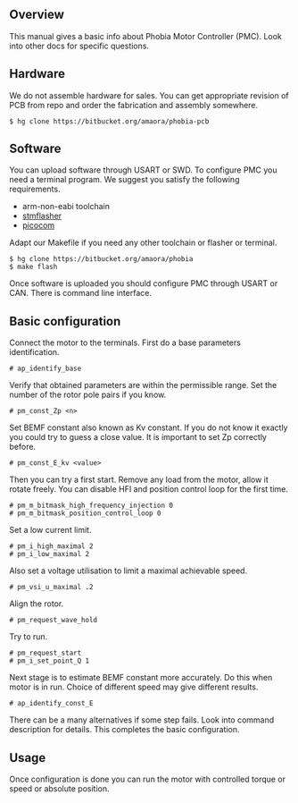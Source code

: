 ## Overview

This manual gives a basic info about Phobia Motor Controller (PMC). Look into
other docs for specific questions.

## Hardware

We do not assemble hardware for sales. You can get appropriate revision of PCB
from repo and order the fabrication and assembly somewhere.

	$ hg clone https://bitbucket.org/amaora/phobia-pcb

## Software

You can upload software through USART or SWD. To configure PMC you need a
terminal program. We suggest you satisfy the following requirements.

* arm-non-eabi toolchain
* [stmflasher](https://bitbucket.org/amaora/stmflasher)
* [picocom](https://github.com/npat-efault/picocom)

Adapt our Makefile if you need any other toolchain or flasher or terminal.

	$ hg clone https://bitbucket.org/amaora/phobia
	$ make flash

Once software is uploaded you should configure PMC through USART or CAN. There
is command line interface.

## Basic configuration

Connect the motor to the terminals. First do a base parameters identification.

	# ap_identify_base

Verify that obtained parameters are within the permissible range. Set the
number of the rotor pole pairs if you know.

	# pm_const_Zp <n>

Set BEMF constant also known as Kv constant. If you do not know it exactly you
could try to guess a close value. It is important to set Zp correctly before.

	# pm_const_E_kv <value>

Then you can try a first start. Remove any load from the motor, allow it rotate
freely. You can disable HFI and position control loop for the first time.

	# pm_m_bitmask_high_frequency_injection 0
	# pm_m_bitmask_position_control_loop 0

Set a low current limit.

	# pm_i_high_maximal 2
	# pm_i_low_maximal 2

Also set a voltage utilisation to limit a maximal achievable speed.

	# pm_vsi_u_maximal .2

Align the rotor.

	# pm_request_wave_hold

Try to run.

	# pm_request_start
	# pm_i_set_point_Q 1

Next stage is to estimate BEMF constant more accurately. Do this when motor is
in run. Choice of different speed may give different results.

	# ap_identify_const_E

There can be a many alternatives if some step fails. Look into command
description for details. This completes the basic configuration.

## Usage

Once configuration is done you can run the motor with controlled torque or
speed or absolute position.

